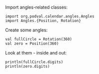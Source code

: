 Import angles-related classes:

```tut:silent
import org.podval.calendar.angles.Angles
import Angles.{Position, Rotation}
```

Create some angles:

```tut:book
val fullCircle = Rotation(360)
val zero = Position(360)
```

Look at them - inside and out:

```tut:book
println(fullCircle.digits)
println(zero.digits)
```
